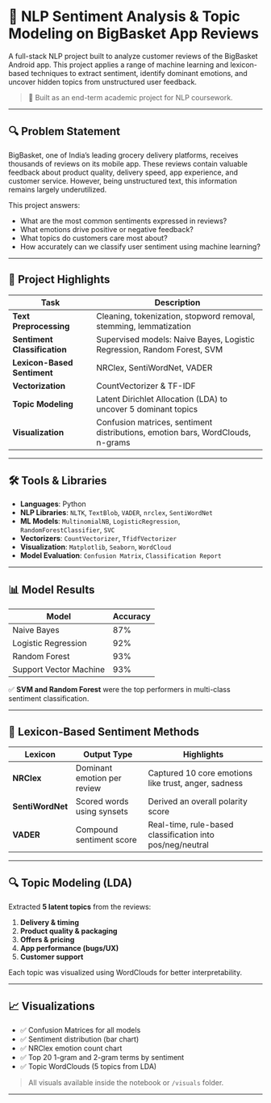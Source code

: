 # 🛒 NLP Sentiment Analysis & Topic Modeling on BigBasket App Reviews

A full-stack NLP project built to analyze customer reviews of the BigBasket Android app. This project applies a range of machine learning and lexicon-based techniques to extract sentiment, identify dominant emotions, and uncover hidden topics from unstructured user feedback.

> 📍 Built as an end-term academic project for NLP coursework.

---

## 🔍 Problem Statement

BigBasket, one of India’s leading grocery delivery platforms, receives thousands of reviews on its mobile app. These reviews contain valuable feedback about product quality, delivery speed, app experience, and customer service. However, being unstructured text, this information remains largely underutilized.

This project answers:
- What are the most common sentiments expressed in reviews?
- What emotions drive positive or negative feedback?
- What topics do customers care most about?
- How accurately can we classify user sentiment using machine learning?

---

## 🧪 Project Highlights

| Task | Description |
|------|-------------|
| **Text Preprocessing** | Cleaning, tokenization, stopword removal, stemming, lemmatization |
| **Sentiment Classification** | Supervised models: Naive Bayes, Logistic Regression, Random Forest, SVM |
| **Lexicon-Based Sentiment** | NRClex, SentiWordNet, VADER |
| **Vectorization** | CountVectorizer & TF-IDF |
| **Topic Modeling** | Latent Dirichlet Allocation (LDA) to uncover 5 dominant topics |
| **Visualization** | Confusion matrices, sentiment distributions, emotion bars, WordClouds, n-grams |

---

## 🛠 Tools & Libraries

- **Languages**: Python
- **NLP Libraries**: `NLTK`, `TextBlob`, `VADER`, `nrclex`, `SentiWordNet`
- **ML Models**: `MultinomialNB`, `LogisticRegression`, `RandomForestClassifier`, `SVC`
- **Vectorizers**: `CountVectorizer`, `TfidfVectorizer`
- **Visualization**: `Matplotlib`, `Seaborn`, `WordCloud`
- **Model Evaluation**: `Confusion Matrix`, `Classification Report`

---

## 📊 Model Results

| Model               | Accuracy |
|--------------------|----------|
| Naive Bayes        | 87%      |
| Logistic Regression| 92%      |
| Random Forest      | 93%      |
| Support Vector Machine | 93%  |

✅ **SVM and Random Forest** were the top performers in multi-class sentiment classification.

---

## 🧠 Lexicon-Based Sentiment Methods

| Lexicon     | Output Type         | Highlights |
|-------------|---------------------|------------|
| **NRClex**  | Dominant emotion per review | Captured 10 core emotions like trust, anger, sadness |
| **SentiWordNet** | Scored words using synsets | Derived an overall polarity score |
| **VADER**   | Compound sentiment score | Real-time, rule-based classification into pos/neg/neutral |

---

## 🔍 Topic Modeling (LDA)

Extracted **5 latent topics** from the reviews:
1. **Delivery & timing**
2. **Product quality & packaging**
3. **Offers & pricing**
4. **App performance (bugs/UX)**
5. **Customer support**

Each topic was visualized using WordClouds for better interpretability.

---

## 📈 Visualizations

- ✅ Confusion Matrices for all models  
- ✅ Sentiment distribution (bar chart)  
- ✅ NRClex emotion count chart  
- ✅ Top 20 1-gram and 2-gram terms by sentiment  
- ✅ Topic WordClouds (5 topics from LDA)

> All visuals available inside the notebook or `/visuals` folder.

---


